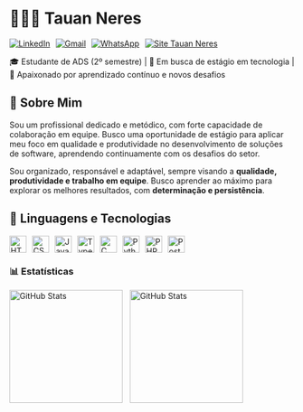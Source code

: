 # 👨🏻‍💻 Tauan Neres  

<div style="display: flex; gap: 10px; flex-wrap: wrap;">
  <!-- LinkedIn -->
  <a href="https://www.linkedin.com/in/tauanneres/" target="_blank">
    <img src="https://img.shields.io/badge/-LinkedIn-%230077B5?style=for-the-badge&logo=linkedin&logoColor=white" alt="LinkedIn"/>
  </a>

  <!-- Gmail -->
  <a href="mailto:tauannereswork@gmail.com" target="_blank">
    <img src="https://img.shields.io/badge/Gmail-D14836?style=for-the-badge&logo=gmail&logoColor=white" alt="Gmail"/>
  </a>

  <!-- WhatsApp -->
  <a href="https://wa.me/5511982988303" target="_blank">
    <img src="https://img.shields.io/badge/WhatsApp-25D366?style=for-the-badge&logo=whatsapp&logoColor=white" alt="WhatsApp"/>
  </a>

  <!-- Site Tauan Neres -->
  <a href="https://beacons.ai/tauanneress?fbclid=PAdGRleAMj9BxleHRuA2FlbQIxMQABpwB3xhNDOe1rtgs3vHpe1WIIRrGOQpIlRihCKhwyGJpmxi7TZXBODWk_FFaT_aem_19HY9yRC5NHdqJWqt4sfyw" target="_blank">
    <img src="https://img.shields.io/badge/TauanNeres-0A66C2?style=for-the-badge&logo=google-chrome&logoColor=white" alt="Site Tauan Neres"/>
  </a>
</div>



</div>

🎓 Estudante de ADS (2º semestre) | 💼 Em busca de estágio em tecnologia | 🚀 Apaixonado por aprendizado contínuo e novos desafios

## 📝 Sobre Mim
Sou um profissional dedicado e metódico, com forte capacidade de colaboração em equipe. Busco uma oportunidade de estágio para aplicar meu foco em qualidade e produtividade no desenvolvimento de soluções de software, aprendendo continuamente com os desafios do setor.

Sou organizado, responsável e adaptável, sempre visando a **qualidade, produtividade e trabalho em equipe**. Busco aprender ao máximo para explorar os melhores resultados, com **determinação e persistência**.



## 🤖 Linguagens e Tecnologias
<div style="display: flex; gap: 10px; flex-wrap: wrap;">
  <img alt="HTML" title="HTML" width="30px" src="https://cdn.jsdelivr.net/gh/devicons/devicon@latest/icons/html5/html5-original.svg"/>
  <img alt="CSS3" title="CSS3" width="30px" src="https://cdn.jsdelivr.net/gh/devicons/devicon@latest/icons/css3/css3-original.svg"/>
  <img alt="JavaScript" title="JavaScript" width="30px" src="https://cdn.jsdelivr.net/gh/devicons/devicon@latest/icons/javascript/javascript-original.svg"/>
  <img alt="TypeScript" title="TypeScript" width="30px" src="https://cdn.jsdelivr.net/gh/devicons/devicon@latest/icons/typescript/typescript-original.svg"/>
  <img alt="C" title="C" width="30px" src="https://cdn.jsdelivr.net/gh/devicons/devicon@latest/icons/c/c-original.svg"/>
  <img alt="Python" title="Python" width="30px" src="https://cdn.jsdelivr.net/gh/devicons/devicon@latest/icons/python/python-original.svg"/>
  <img alt="PHP" title="PHP" width="30px" src="https://cdn.jsdelivr.net/gh/devicons/devicon@latest/icons/php/php-original.svg"/>
  <img alt="PostgreSQL" title="PostgreSQL" width="30px" src="https://cdn.jsdelivr.net/gh/devicons/devicon@latest/icons/postgresql/postgresql-original.svg"/>
</div>

### 📊 Estatísticas
<p>
  <img align="left" alt="GitHub Stats" height="200" style="padding-right: 10px;" src="https://github-readme-stats.vercel.app/api?username=Tauanneres&show_icons=true&theme=tokyonight&include_all_commits=true&locale=pt-br" />
  <img align="left" alt="GitHub Stats" height="200" src="https://github-readme-stats.vercel.app/api/top-langs/?username=Tauanneres&theme=tokyonight&layout=compact&custom_title=Tecnologias&langs_count=9" />
</p>

